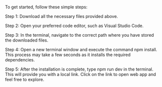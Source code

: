  To get started, follow these simple steps:

Step 1: Download all the necessary files provided above.

Step 2: Open your preferred code editor, such as Visual Studio Code.

Step 3: In the terminal, navigate to the correct path where you have stored the downloaded files.

Step 4: Open a new terminal window and execute the command npm install. This process may take a few seconds as it installs the required dependencies.

Step 5: After the installation is complete, type npm run dev in the terminal. This will provide you with a local link. Click on the link to open web app and feel free to explore.
